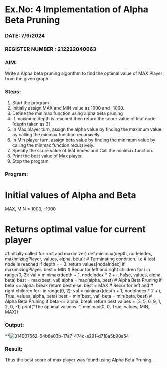 # Ex.No: 4   Implementation of Alpha Beta Pruning 
### DATE:  7/9/2024                                                                          
### REGISTER NUMBER : 212222040063
### AIM: 
Write a Alpha beta pruning algorithm to find the optimal value of MAX Player from the given graph.
### Steps:
1. Start the program
2. Initially  assign MAX and MIN value as 1000 and -1000.
3.  Define the minimax function  using alpha beta pruning
4.  If maximum depth is reached then return the score value of leaf node. [depth taken as 3]
5.  In Max player turn, assign the alpha value by finding the maximum value by calling the minmax function recursively.
6.  In Min player turn, assign beta value by finding the minimum value by calling the minmax function recursively.
7.  Specify the score value of leaf nodes and Call the minimax function.
8.  Print the best value of Max player.
9.  Stop the program. 

### Program:

# Initial values of Alpha and Beta
MAX, MIN = 1000, -1000
# Returns optimal value for current player
#(Initially called for root and maximizer)
def minimax(depth, nodeIndex, maximizingPlayer,
            values, alpha, beta):
    # Terminating condition. i.e
    # leaf node is reached
    if depth == 3:
        return values[nodeIndex]
    if maximizingPlayer:
        best = MIN
        # Recur for left and right children
        for i in range(0, 2): 
            val = minimax(depth + 1, nodeIndex * 2 + i,
                          False, values, alpha, beta)
            best = max(best, val)
            alpha = max(alpha, best)
            # Alpha Beta Pruning
            if beta <= alpha:
                break
        return best
    else:
        best = MAX
        # Recur for left and
        # right children
        for i in range(0, 2):
            val = minimax(depth + 1, nodeIndex * 2 + i,
                            True, values, alpha, beta)
            best = min(best, val)
            beta = min(beta, best)
            # Alpha Beta Pruning
            if beta <= alpha:
                break
        return best
values = [3, 5, 6, 9, 1, 2, 0, -1] 
print("The optimal value is :", minimax(0, 0, True, values, MIN, MAX))

### Output:

**![314007562-64b8a03b-17a7-474c-a291-d718a5b90a54](https://github.com/user-attachments/assets/2a724459-68cf-4989-baa7-42a0053048b9)


### Result:
Thus the best score of max player was found using Alpha Beta Pruning.
